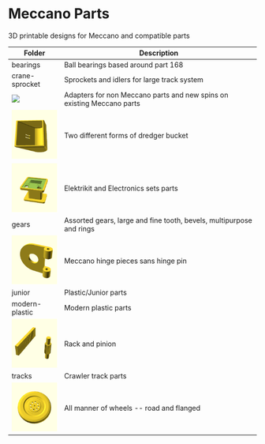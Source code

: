 # Meccano Parts

3D printable designs for Meccano and compatible parts

Folder | Description
------ | -----------
bearings | Ball bearings based around part 168
crane-sprocket | Sprockets and idlers for large track system
[<img src="custom-parts/differential/images/bevel1.png" width="100">](custom-parts) | Adapters for non Meccano parts and new spins on existing Meccano parts
[<img src="dredger-bucket/images/rect.png" width="100">](dredger-bucket) | Two different forms of dredger bucket
[<img src="electrical/images/520.png" width="100">](electrical) | Elektrikit and Electronics sets parts
gears | Assorted gears, large and fine tooth, bevels, multipurpose and rings
[<img src="hinges/images/outer.png" width="100">](hinges) | Meccano hinge pieces sans hinge pin
junior | Plastic/Junior parts
modern-plastic | Modern plastic parts
[<img src="rack-and-pinion/images/2.png" width="100">](rack-and-pinion) | Rack and pinion
tracks | Crawler track parts
[<img src="wheel/road/images/187b.png" width="100">](wheel) | All manner of wheels -- road and flanged
